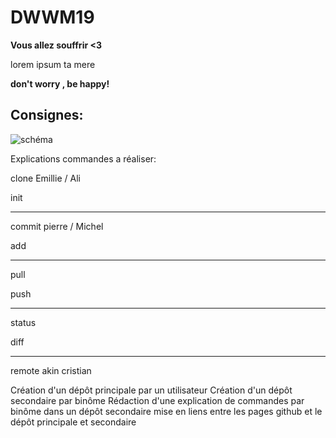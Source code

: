 # DWWM19

**Vous allez souffrir <3**


<p> lorem ipsum ta mere</p>

**don't worry , be happy!**

## Consignes: 


![schéma](https://cdn.discordapp.com/attachments/885100842372435968/897763024688001054/Untitled_Diagram.drawio1.png)


Explications commandes a réaliser:

  clone Emillie / Ali
  
  init
  
  -----
    
  commit pierre / Michel 
  
  add
  
  -----
  
  pull 
  
  push

  -----

  status
  
  diff
  
  -----
  
  remote akin cristian
  
Création d'un dépôt principale par un utilisateur
Création d'un dépôt secondaire par binôme
Rédaction d'une explication de commandes par binôme dans un dépôt secondaire
mise en liens entre les pages github et le dépôt principale et secondaire

